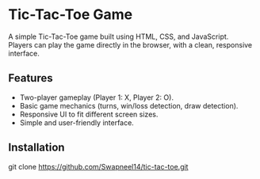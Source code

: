 # Tic-Tac-Toe Game

A simple Tic-Tac-Toe game built using HTML, CSS, and JavaScript.  
Players can play the game directly in the browser, with a clean, responsive interface.

## Features

- Two-player gameplay (Player 1: X, Player 2: O).
- Basic game mechanics (turns, win/loss detection, draw detection).  
- Responsive UI to fit different screen sizes.
- Simple and user-friendly interface.
## Installation
 git clone https://github.com/Swapneel14/tic-tac-toe.git
